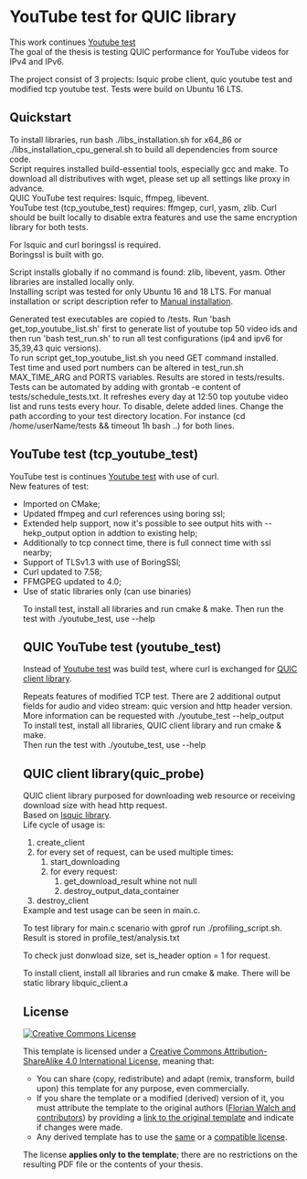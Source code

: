 # YouTube test for QUIC library

This work continues [Youtube test][YouTube-test] <br>
The goal of the thesis is testing QUIC performance for YouTube videos for IPv4 and IPv6.<br>

The project consist of 3 projects: lsquic probe client, quic youtube test and modified tcp youtube test.
Tests were build on Ubuntu 16 LTS.

## Quickstart

To install libraries, run bash ./libs_installation.sh for x64_86 or ./libs_installation_cpu_general.sh to build all dependencies from source code.<br>
Script requires installed build-essential tools, especially gcc and make. To download all distributives with wget, please set up all settings like proxy in advance. <br>
QUIC YouTube test requires: lsquic, ffmpeg, libevent.<br>
YouTube test (tcp_youtube_test) requires: ffmgep, curl, yasm, zlib. Curl should be built locally to disable extra features and use the same encryption library for both tests.<br>

For lsquic and curl boringssl is required.<br>
Boringssl is built with go.<br>

Script installs globally if no command is found: zlib, libevent, yasm. Other libraries are installed locally only.<br>
Installing script was tested for only Ubuntu 16 and 18 LTS. For manual installation or script description refer to [Manual installation][Manual installation].

Generated test executables are copied to /tests. Run 'bash get_top_youtube_list.sh' first to generate list of youtube top 50 video ids and then run 'bash test_run.sh' to run all test configurations (ip4 and ipv6 for 35,39,43 quic versions).<br> To run script get_top_youtube_list.sh you need GET command installed.<br>
Test time and used port numbers can be altered in test_run.sh MAX_TIME_ARG and PORTS variables. Results are stored in tests/results.<br>
Tests can be automated by adding with grontab -e content of tests/schedule_tests.txt. It refreshes every day at 12:50 top youtube video list and runs tests every hour. To disable, delete added lines. Change the path according to your test directory location. For instance (cd /home/userName/tests && timeout 1h bash ..) for both lines.

## YouTube test (tcp_youtube_test)

YouTube test is continues [Youtube test][YouTube-test] with use of curl.<br>
New features of test:<br>
<ul>
 <li>Imported on CMake;</li>
 <li>Updated ffmpeg and curl references using boring ssl;</li>
 <li>Extended help support, now it's possible to see output hits with --hekp_output option in addtion to existing help;</li>
 <li>Additionally to tcp connect time, there is full connect time with ssl nearby;</li>
 <li>Support of TLSv1.3 with use of BoringSSl;</li>
 <li>Curl updated to 7.58;</li>
 <li>FFMGPEG updated to 4.0;</li>
 <li>Use of static libraries only (can use binaries)</li>
</ol>

To install test, install all libraries and run cmake & make.
Then run the test with ./youtube_test, use --help

## QUIC YouTube test (youtube_test)

Instead of [Youtube test][YouTube-test] was build test, where curl is exchanged for [QUIC client library][QUIC client].<br>

Repeats features of modified TCP test. There are 2 additional output fields for audio and video stream: quic version and http header version. More information can be requested with ./youtube_test --help_output<br>
To install test, install all libraries, QUIC client library and run cmake & make.<br>
Then run the test with ./youtube_test, use --help

## QUIC client library(quic_probe)

QUIC client library purposed for downloading web resource or receiving download size with head http request. <br>
Based on [lsquic library][LSQUIC].<br>
Life cycle of usage is:<br>
<ol>
 <li>create_client</li>
 <li>for every set of request, can be used multiple times:
    <ol>
     <li>start_downloading</li>
     <li>for every request:
        <ol>
         <li>get_download_result whine not null</li>
         <li>destroy_output_data_container</li>
        </ol>
     </li>
    </ol>
 </li>
 <li>destroy_client</li>
</ol>
Example and test usage can be seen in main.c.<br>

To test library for main.c scenario with gprof run ./profiling_script.sh. Result is stored in profile_test/analysis.txt<br>

To check just donwload size, set is_header option = 1 for request.<br>

To install client, install all libraries and run cmake & make. There will be static library libquic_client.a

## License

[![Creative Commons License][license-image]][license]

This template is licensed under a [Creative Commons Attribution-ShareAlike 4.0 International License][license], meaning that:

 * You can share (copy, redistribute) and adapt (remix, transform, build upon) this template for any purpose, even commercially.
 * If you share the template or a modified (derived) version of it, you must attribute the template to the original authors ([Florian Walch and contributors][template-authors]) by providing a [link to the original template][template-url] and indicate if changes were made.
 * Any derived template has to use the [same][license] or a [compatible license][license-compatible].

The license **applies only to the template**; there are no restrictions on the resulting PDF file or the contents of your thesis.


[YouTube-test]: https://github.com/sabyahsan/Youtube-test
[LSQUIC]: https://github.com/litespeedtech/lsquic-client
[Manual installation]: https://gitlab.lrz.de/cm/2018-sergey-masters-code/wikis/Manual-installation
[QUIC client]: https://gitlab.lrz.de/cm/2018-sergey-masters-code#quic-client-library(quic-probe)
[overleaf]: https://www.overleaf.com/
[tex-se]: https://tex.stackexchange.com/
[license-compatible]: https://creativecommons.org/compatiblelicenses
[license-image]: https://i.creativecommons.org/l/by-sa/4.0/88x31.png
[license]: https://creativecommons.org/licenses/by-sa/4.0/
[template-authors]: https://github.com/fwalch/tum-thesis-latex/graphs/contributors
[template-download]: https://github.com/fwalch/tum-thesis-latex/archive/master.zip
[template-url]: https://github.com/fwalch/tum-thesis-latex
